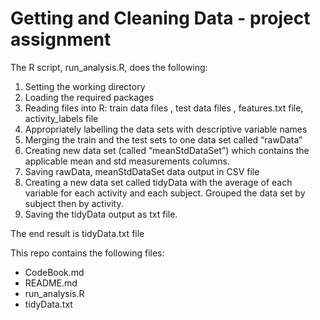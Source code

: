 # Getting and Cleaning Data - project assignment 

The R script, run_analysis.R, does the following:
1. Setting the working directory
2. Loading the required packages
3. Reading files into R: train  data files , test data files , features.txt file, activity_labels file 
4. Appropriately labelling the data sets with descriptive variable names
5. Merging the train and the test sets to one data set called “rawData”
6. Creating new data set (called “meanStdDataSet”) which contains the applicable mean and std measurements columns. 
7. Saving rawData, meanStdDataSet data output in CSV file
8. Creating a new data set called tidyData with the average of each variable for each activity and each subject. Grouped the data set by      subject then by activity.
9. Saving the tidyData output as txt file.

The end result is tidyData.txt file

This repo contains the following files:  
* CodeBook.md  
* README.md  
* run_analysis.R  
* tidyData.txt
